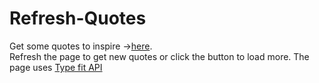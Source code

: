 # Refresh-Quotes
Get some quotes to inspire -><a href="https://jarvis-ank.github.io/Refresh-Quotes/">here</a>.<br>
Refresh the page to get new quotes or click the button to load more. The page uses <a href="https://type.fit/api/quotes">Type fit API</a>
